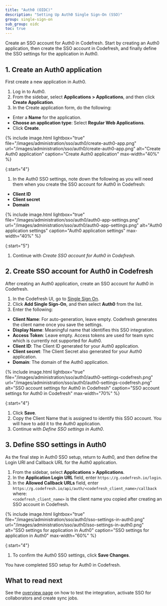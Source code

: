 ```yaml
---
title: "Auth0 (OIDC)"
description: "Setting Up Auth0 Single Sign-On (SSO)"
group: single-sign-on
sub_group: oidc
toc: true
---
```


Create an SSO account for Auth0 in Codefresh. Start by creating an Auth0 application, then create the SSO account in Codefresh, and finally define the SSO settings for the application in Auth0.

## 1. Create an Auth0 application
First create a new application in Auth0.

1. Log in to Auth0.
1. From the sidebar, select **Applications > Applications**, and then click **Create Application**.
1. In the Create application form, do the following:
  * Enter a **Name** for the application.
  * **Choose an application type**: Select **Regular Web Applications**.
  * Click **Create**.

{% include image.html 
lightbox="true"
file="/images/administration/sso/auth0/create-auth0-app.png" 
url="/images/administration/sso/auth0/create-auth0-app.png"
alt="Create Auth0 application"
caption="Create Auth0 application"
max-width="40%"
%}

{:start="4"}
1. In the Auth0 SSO settings, note down the following as you will need them when you create the SSO account for Auth0 in Codefresh:
  * **Client ID**
  * **Client secret**
  * **Domain**

{% include image.html 
lightbox="true"
file="/images/administration/sso/auth0/auth0-app-settings.png" 
url="/images/administration/sso/auth0/auth0-app-settings.png"
alt="Auth0 application settings"
caption="Auth0 application settings"
max-width="40%"
%}

{:start="5"}
1. Continue with _Create SSO account for Auth0 in Codefresh_.

## 2. Create SSO account for Auth0 in Codefresh
After creating an Auth0 application, create an SSO account for Auth0 in Codefresh. 

1. In the Codefresh UI, go to [Single Sign On](https://g.codefresh.io/account-admin/sso).
1. Click **Add Single Sign-On**, and then select **Auth0** from the list.
1. Enter the following:
  * **Client Name**: For auto-generation, leave empty. Codefresh generates the client name once you save the settings.  
  * **Display Name**: Meaningful name that identifies this SSO integration.
  * **Access Token**: Leave empty. Access tokens are used for team sync which is currently not supported for Auth0.  
  * **Client ID**: The Client ID generated for your Auth0 application.  
  * **Client secret**: The Client Secret also generated for your Auth0 application. 
  * **Domain**: The domain of the Auth0 application.

{% include image.html 
lightbox="true"
file="/images/administration/sso/auth0/auth0-settings-codefresh.png" 
url="/images/administration/sso/auth0/auth0-settings-codefresh.png"
alt="SSO account settings for Auth0 in Codefresh"
caption="SSO account settings for Auth0 in Codefresh"
max-width="70%"
%}

{:start="4"}
1. Click **Save**.
1. Copy the Client Name that is assigned to identify this SSO account. You will have to add it to the Auth0 application.
1. Continue with _Define SSO settings in Auth0_.


## 3. Define SSO settings in Auth0
As the final step in Auth0 SSO setup, return to Auth0, and then define the Login URI and Callback URL for the Auth0 application. 

1. From the sidebar, select **Applications > Applications**.
1. In the **Application Login URL** field, enter `https://g.codefresh.io/login`.
1. In the **Allowed Callback URLs** field, enter `https://g.codefresh.io/api/auth/<codefresh_client_name>/callback`  
  where:  
  `<codefresh_client_name>` is the client name you copied after creating an SSO account in Codefresh. 

{% include image.html 
lightbox="true"
file="/images/administration/sso/auth0/sso-settings-in-auth0.png" 
url="/images/administration/sso/auth0/sso-settings-in-auth0.png"
alt="SSO settings for application in Auth0"
caption="SSO settings for application in Auth0"
max-width="60%"
%}

{:start="4"}
1. To confirm the Auth0 SSO settings, click **Save Changes**. 

You have completed SSO setup for Auth0 in Codefresh.

## What to read next

See the [overview page]({{site.baseurl}}/docs/administration/single-sign-on/sso-setup-oauth2/#testing-your-identity-provider) on how to test the integration, activate SSO for collaborators and create sync jobs.

